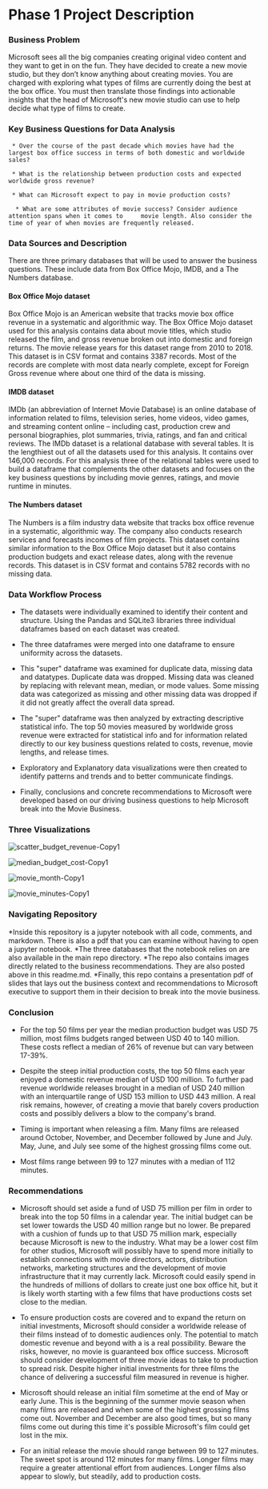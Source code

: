 # Phase 1 Project Description


### Business Problem

Microsoft sees all the big companies creating original video content and they want to get in on the fun. They have decided to create a new movie studio, but they don’t know anything about creating movies. You are charged with exploring what types of films are currently doing the best at the box office. You must then translate those findings into actionable insights that the head of Microsoft's new movie studio can use to help decide what type of films to create.


### Key Business Questions for Data Analysis

     * Over the course of the past decade which movies have had the largest box office success in terms of both domestic and worldwide sales?

     * What is the relationship between production costs and expected worldwide gross revenue?

     * What can Microsoft expect to pay in movie production costs?

      * What are some attributes of movie success? Consider audience attention spans when it comes to     movie length. Also consider the time of year of when movies are frequently released.


### Data Sources and Description

There are three primary databases that will be used to answer the business questions. These include data from Box Office Mojo, IMDB, and a The Numbers database.

#### Box Office Mojo dataset 

Box Office Mojo is an American website that tracks movie box office revenue in a systematic and algorithmic way. The Box Office Mojo dataset used for this analysis contains data about movie titles, which studio released the film, and gross revenue broken out into domestic and foreign returns.  The movie release years for this dataset range from 2010 to 2018. This dataset is in CSV format and contains 3387 records. Most of the records are complete with most data nearly complete, except for Foreign Gross revenue where about one third of the data is missing.  

#### IMDB dataset

IMDb (an abbreviation of Internet Movie Database) is an online database of information related to films, television series, home videos, video games, and streaming content online – including cast, production crew and personal biographies, plot summaries, trivia, ratings, and fan and critical reviews. The IMDb dataset is a relational database with several tables. It is the lengthiest out of all the datasets used for this analysis. It contains over 146,000 records. For this analysis three of the relational tables were used to build a dataframe that complements the other datasets and focuses on the key business questions by including movie genres, ratings, and movie runtime in minutes.  

#### The Numbers dataset

The Numbers is a film industry data website that tracks box office revenue in a systematic, algorithmic way. The company also conducts research services and forecasts incomes of film projects. This dataset contains similar information to the Box Office Mojo dataset but it also contains production budgets and exact release dates, along with the revenue records. This dataset is in CSV format and contains 5782 records with no missing data. 

### Data Workflow Process

* The datasets were individually examined to identify their content and structure. Using the Pandas and SQLite3 libraries three individual dataframes based on each dataset was created. 


* The three dataframes were merged into one dataframe to ensure uniformity across the datasets. 


* This "super" dataframe was examined for duplicate data, missing data and datatypes. Duplicate data was dropped. Missing data was cleaned by replacing with relevant mean, median, or mode values. Some missing data was categorized as missing and other missing data was dropped if it did not greatly affect the overall data spread.  


* The "super" dataframe was then analyzed by extracting descriptive statistical info. The top 50 movies measured by worldwide gross revenue were extracted for statistical info and for information related directly to our key business questions related to costs, revenue, movie lengths, and release times. 


* Exploratory and Explanatory data visualizations were then created to identify patterns and trends and to better communicate findings. 


* Finally, conclusions and concrete recommendations to Microsoft were developed based on our driving business questions to help Microsoft break into the Movie Business. 


### Three Visualizations




![scatter_budget_revenue-Copy1](https://user-images.githubusercontent.com/104652254/178409291-8bb2d52f-e93a-4f4b-bad0-f2d07e2be079.png)

![median_budget_cost-Copy1](https://user-images.githubusercontent.com/104652254/178409330-343f3243-9552-41db-bf6a-7598f2ec6644.png)

![movie_month-Copy1](https://user-images.githubusercontent.com/104652254/178409478-92b2e148-fd63-4337-b565-0a7c5cf0f82f.png)

![movie_minutes-Copy1](https://user-images.githubusercontent.com/104652254/178409521-42955208-8245-41fe-8fa4-3578ae18edf2.png)


### Navigating Repository

*Inside this repository is a jupyter notebook with all code, comments, and markdown. There is also a pdf that you can examine without having to open a jupyter notebook.
*The three databases that the notebook relies on are also available in the main repo directory. 
*The repo also contains images directly related to the business recommendations. They are also posted above in this readme.md.
*Finally, this repo contains a presentation pdf of slides that lays out the business context and recommendations to Microsoft executive to support them in their decision to break into the movie business. 


### Conclusion


* For the top 50 films per year the median production budget was USD 75 million, most films budgets ranged between USD 40 to 140 million. These costs reflect a median of 26% of revenue but can vary between 17-39%. 


* Despite the steep initial production costs, the top 50 films each year enjoyed a domestic revenue median of USD 100 million. To further pad revenue worldwide releases brought in a median of USD 240 million with an interquartile range of USD 153 million to USD 443 million. A real risk remains, however, of creating a movie that barely covers production costs and possibly delivers a blow to the company's brand. 


* Timing is important when releasing a film. Many films are released around October, November, and December followed by June and July. May, June, and July see some of the highest grossing films come out. 


* Most films range between 99 to 127 minutes with a median of 112 minutes.

### Recommendations


* Microsoft should set aside a fund of USD 75 million per film in order to break into the top 50 films in a calendar year. The initial budget can be set lower towards the USD 40 million range but no lower. Be prepared with a cushion of funds up to that USD 75 million mark, especially because Microsoft is new to the industry. What may be a lower cost film for other studios, Microsoft will possibly have to spend more initially to establish connections with movie directors, actors, distribution networks, marketing structures and the development of movie infrastructure that it may currently lack. Microsoft could easily spend in the hundreds of millions of dollars to create just one box office hit, but it is likely worth starting with a few films that have productions costs set close to the median.


* To ensure production costs are covered and to expand the return on initial investments, Microsoft should consider a worldwide release of their films instead of to domestic audiences only. The potential to match domestic revenue and beyond with a is a real possibility. Beware the risks, however, no movie is guaranteed box office success. Microsoft should consider development of three movie ideas to take to production to spread risk. Despite higher initial investments for three films the chance of delivering a successful film measured in revenue is higher. 


* Microsoft should release an initial film sometime at the end of May or early June. This is the beginning of the summer movie season when many films are released and when some of the highest grossing films come out. November and December are also good times, but so many films come out during this time it's possible Microsoft's film could get lost in the mix. 


* For an initial release the movie should range between 99 to 127 minutes. The sweet spot is around 112 minutes for many films. Longer films may require a greater attentional effort from audiences. Longer films also appear to slowly, but steadily, add to production costs. 


       
